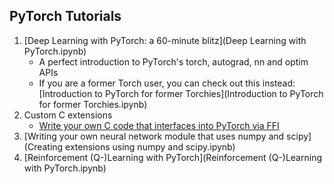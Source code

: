 PyTorch Tutorials
-----------------


1. [Deep Learning with PyTorch: a 60-minute blitz](Deep Learning with PyTorch.ipynb)
   - A perfect introduction to PyTorch's torch, autograd, nn and optim APIs
   - If you are a former Torch user, you can check out this instead: [Introduction to PyTorch for former Torchies](Introduction to PyTorch for former Torchies.ipynb)
2. Custom C extensions
   - [Write your own C code that interfaces into PyTorch via FFI](Creating%20Extensions%20using%20FFI.md)
3. [Writing your own neural network module that uses numpy and scipy](Creating extensions using numpy and scipy.ipynb)
4. [Reinforcement (Q-)Learning with PyTorch](Reinforcement (Q-)Learning with PyTorch.ipynb)
